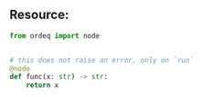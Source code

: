 ## Resource:
```python
from ordeq import node


# this does not raise an error, only on `run`
@node
def func(x: str) -> str:
    return x

```